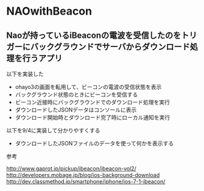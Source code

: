 # NAOwithBeacon

Naoが持っているiBeaconの電波を受信したのをトリガーにバックグラウンドでサーバからダウンロード処理を行うアプリ
---
以下を実装した
* ohayo3の画面を転用して、ビーコンの電波の受信状態を表示
* バックグラウンド状態のときにビーコンを受信する
* ビーコン近接時にバックグラウンドでのダウンロード処理を実行
* ダウンロードしたJSONデータはコンソールに表示
* ダウンロード開始時とダウンロード完了時にローカル通知を実行

以下を9/4に実装して分かりやすくする
* ダウンロードしたJSONファイルのデータを使って何かを表示する

参考


http://www.gaprot.jp/pickup/ibeacon/ibeacon-vol2/  
http://developers.mobage.jp/blog/ios-background-download  
http://dev.classmethod.jp/smartphone/iphone/ios-7-1-ibeacon/
